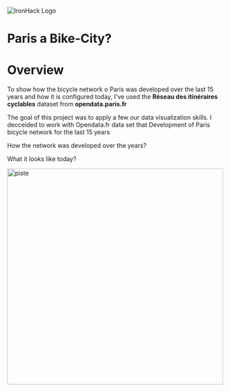 ![IronHack Logo](https://s3-eu-west-1.amazonaws.com/ih-materials/uploads/upload_d5c5793015fec3be28a63c4fa3dd4d55.png)

# Paris a Bike-City?

# Overview

To show how the bicycle network o Paris was developed over the last 15 years and how it is configured today, I've used the **Réseau des itinéraires cyclables** dataset from **opendata.paris.fr**

The goal of this project was to apply a few our data visualization skills.  I decceided to work with Opendata.fr data set that 
Development of Paris bicycle network for the last 15 years
	

How the network was developed over the years?

What it looks like today?


<img src="./image/pist_cyclale.PNG" alt="piste" width="500"/>
